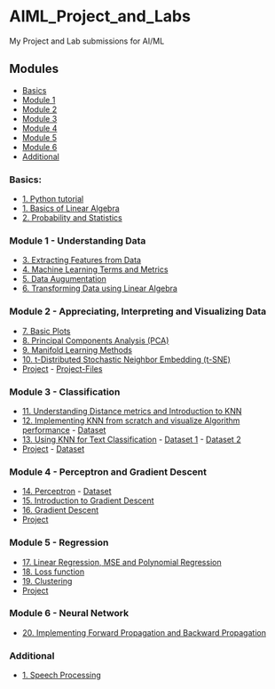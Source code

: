 # AIML_Project_and_Labs
My Project and Lab submissions for AI/ML

## Modules
* [Basics](https://github.com/YahyaHussain/AIML_Project_and_Labs/tree/main#basics)
* [Module 1](https://github.com/YahyaHussain/AIML_Project_and_Labs/tree/main#module-1---understanding-data)
* [Module 2](https://github.com/YahyaHussain/AIML_Project_and_Labs/tree/main#module-2---appreciating-interpreting-and-visualizing-data)
* [Module 3](https://github.com/YahyaHussain/AIML_Project_and_Labs/tree/main#module-3---classification---i)
* [Module 4](https://github.com/YahyaHussain/AIML_Project_and_Labs/tree/main#module-4---perceptron-and-gradient-descent)
* [Module 5](https://github.com/YahyaHussain/AIML_Project_and_Labs/blob/main/README.md#module-4---perceptron-and-gradient-descent)
* [Module 6]()
* [Additional]()

### Basics:
* [1. Python tutorial](python_tutorial.ipynb)
* [1. Basics of Linear Algebra](basics_of_linear_algebra.ipynb)
* [2. Probability and Statistics](probability_and_statistics.ipynb)

### Module 1 - Understanding Data
* [3. Extracting Features from Data](AIML_Module_1_Lab_1_Extracting_features_from_data_.ipynb)
* [4. Machine Learning Terms and Metrics](AIML_Module_1_Lab_2_Machine_learning_terms_and_metrics.ipynb)
* [5. Data Augumentation](AIML_Module_1_Lab_3_Data_Augmentation.ipynb)
* [6. Transforming Data using Linear Algebra](AIML_Module_1_Lab_4_Transforming_data_using_linear_algebra.ipynb)

### Module 2 - Appreciating, Interpreting and Visualizing Data
* [7. Basic Plots](AIML_Module_2_Lab1.ipynb)
* [8. Principal Components Analysis (PCA)](AIML_Module_2_Lab_2_PCA.ipynb)
* [9. Manifold Learning Methods](AIML_Module_2_Lab_3_Manifold_Learning_Methods.ipynb)
* [10. t-Distributed Stochastic Neighbor Embedding (t-SNE)](AIML_Module_2_Lab_4_t_Distributed_Stochastic_Neighbor_Embedding_(t_SNE).ipynb)
* [Project](AIML_Project_Module_2.ipynb) - [Project-Files](Module2_ProjectFiles.zip)

### Module 3 - Classification
* [11. Understanding Distance metrics and Introduction to KNN](AIML_Module_3_Lab_1_Understanding_Distance_metrics_and_Introduction_to_KNN.ipynb)
* [12. Implementing KNN from scratch and visualize Algorithm performance](AIML_Module_3_Lab_2_Implementing_KNN_from_scratch_and_visualize_Algorithm_performance.ipynb) - [Dataset](car_evaluation.csv)
* [13. Using KNN for Text Classification](AIML_Module_3_Lab_3_Using_KNN_for_Text_Classification_ipynb.ipynb) - [Dataset 1](reviews.csv) - [Dataset 2](spam.csv)
* [Project](AIML_Project_Module_3.ipynb) - [Dataset](preprocessed_diabetes_data.csv)

### Module 4 - Perceptron and Gradient Descent
* [14. Perceptron](AIML_Module_4_Lab_1_Perceptron.ipynb) - [Dataset](Sonar.csv)
* [15. Introduction to Gradient Descent](AIML_Module_4_Lab_2_Introduction_to_Gradient_Descent.ipynb)
* [16. Gradient Descent](AIML_Module_4_Lab_3_Gradient_Descent.ipynb)
* [Project](AIML_Project_Module_4.ipynb)

### Module 5 - Regression
* [17. Linear Regression, MSE and Polynomial Regression](AIML_Lab_15_Linear_Regression,_MSE_and_Polynomial_Regression.ipynb)
* [18. Loss function](AIML_Module_5_Lab_2_Loss_Functions.ipynb)
* [19. Clustering](AIML__Clustering.ipynb)
* [Project](AIML_Project_Module_5_Regression.ipynb)

### Module 6 - Neural Network
* [20. Implementing Forward Propagation and Backward Propagation](AIML_Implementing_forward_propagation_and_back_propagation.ipynb)

### Additional
* [1. Speech Processing](Speech_Processing_with_Python.ipynb)
